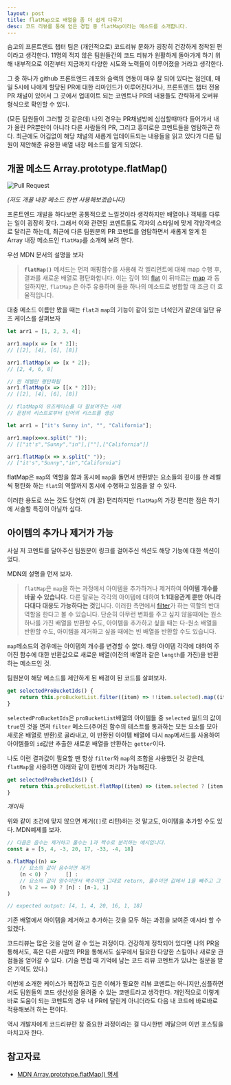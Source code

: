 ```yaml
---
layout: post
title: flatMap으로 배열을 좀 더 쉽게 다루기
desc: 코드 리뷰를 통해 얻은 경험 중 flatMap이라는 메소드를 소개합니다.
---
```


숨고의 프론트엔드 챕터 팀은 (개인적으로) 코드리뷰 문화가 굉장히 건강하게 정착된 편이라고 생각한다. 11명의 적지 않은 팀원들간의 코드 리뷰가 원활하게 돌아가게 하기 위해 내부적으로 이전부터 지금까지 다양한 시도와 노력들이 이루어졌을 거라고 생각한다. 

그 중 하나가 github 프론트엔드 레포와 슬랙의 연동이 매우 잘 되어 있다는 점인데, 매일 5시에 나에게 할당된 PR에 대한 리마인드가 이루어진다거나, 프론트엔드 챕터 전용 PR 채널이 있어서 그 곳에서 업데이트 되는 코멘트나 PR의 내용들도 간략하게 오버뷰 형식으로 확인할 수 있다. 

(모든 팀원들이 그러할 것 같은데) 나의 경우는 PR채널방에 심심할때마다 들어가서 내가 올린 PR뿐만이 아니라 다른 사람들의 PR, 그리고 흥미로운 코멘트들을 염탐하곤 하다. 최근에도 어김없이 해당 채널의 새롭게 업데이트되는 내용들을 읽고 있다가 다른 팀원이 제안해준 유용한 배열 내장 메소드를 알게 되었다.

## 개꿀 메소드 **Array.prototype.flatMap()**

![Pull Request](https://img1.daumcdn.net/thumb/R1280x0/?scode=mtistory2&fname=https%3A%2F%2Fblog.kakaocdn.net%2Fdn%2FbWuWUu%2FbtrLLVs33KB%2FklaWO2BioGEQcqEc9i9hM1%2Fimg.png)

*(저도 개꿀 내장 메소드 한번 사용해보겠습니다)*

프론트엔드 개발을 하다보면 공통적으로 느낄것이라 생각하지만 배열이나 객체를 다루는 일이 굉장히 잦다. 그래서 이와 관련된 코멘트들도 각자의 스타일에 맞게 각양각색으로 달리곤 하는데, 최근에 다른 팀원분의 PR 코멘트를 염탐하면서 새롭게 알게 된 Array 내장 메소드인 `flatMap`를 소개해 보려 한다.

우선 MDN 문서의 설명을 보자

> **`flatMap()`** 메서드는 먼저 매핑함수를 사용해 각 엘리먼트에 대해 map 수행 후, 결과를 새로운 배열로 평탄화합니다. 이는 깊이 1의 [flat](https://developer.mozilla.org/ko/docs/Web/JavaScript/Reference/Global_Objects/Array/flat) 이 뒤따르는 [map](https://developer.mozilla.org/ko/docs/Web/JavaScript/Reference/Global_Objects/Array/map) 과 동일하지만, `flatMap` 은 아주 유용하며 둘을 하나의 메소드로 병합할 때 조금 더 효율적입니다.
> 

대충 메소드 이름만 봤을 때는 `flat과` `map`의 기능이 같이 있는 녀석인거 같은데 일단 유즈 케이스를 살펴보자

```jsx
let arr1 = [1, 2, 3, 4];

arr1.map(x => [x * 2]);
// [[2], [4], [6], [8]]

arr1.flatMap(x => [x * 2]);
// [2, 4, 6, 8]

// 한 레벨만 평탄화됨
arr1.flatMap(x => [[x * 2]]);
// [[2], [4], [6], [8]]

// flatMap의 유즈케이스를 더 잘보여주는 사례
// 문장의 리스트로부터 단어의 리스트를 생성

let arr1 = ["it's Sunny in", "", "California"];

arr1.map(x=>x.split(" "));
// [["it's","Sunny","in"],[""],["California"]]

arr1.flatMap(x => x.split(" "));
// ["it's","Sunny","in","California"]
```

flatMap은 `map`의 역할을 함과 동시에 `map`을 돌면서 반환받는 요소들의 깊이를 한 레벨씩 평탄화 하는 `flat`의 역할까지 동시에 수행하고 있음을 알 수 있다.

이러한 용도로 쓰는 것도 당연히 (개 꿀) 편리하지만 `flatMap`의 가장 편리한 점은 하기에 서술할 특징이 아닐까 싶다.

## 아이템의 추가나 제거가 가능

사실 저 코멘트를 달아주신 팀원분이 링크를 걸어주신 섹션도 해당 기능에 대한 섹션이었다. 

MDN의 설명을 먼저 보자.

> `flatMap`은 `map`을 하는 과정에서 아이템을 추가하거나 제거하여 **아이템 개수를 바꿀 수 있습니다.** 다른 말로는 각각의 아이템에 대하여 **1:1대응관계 뿐만 아니라 다대다 대응도 가능하다는 것**입니다. 이러한 측면에서 [filter](https://developer.mozilla.org/ko/docs/Web/JavaScript/Reference/Global_Objects/Array/filter)가 하는 역할의 반대역할을 한다고 볼 수 있습니다. 단순히 아무런 변화를 주고 싶지 않을때에는 원소 하나를 가진 배열을 반환할 수도, 아이템을 추가하고 싶을 때는 다-원소 배열을 반환할 수도, 아이템을 제거하고 싶을 때에는 빈 배열을 반환할 수도 있습니다.
> 

`map`메소드의 경우에는 아이템의 개수를 변경할 수 없다. 해당 아이템 각각에 대하여 주어진 함수에 대한 반환값으로 새로운 배열(이전의 배열과 같은 `length`를 가진)을 반환하는 메소드인 것. 

팀원분이 해당 메소드를 제안하게 된 배경이 된 코드를 살펴보자.

```jsx
get selectedProBucketIds() {
    return this.proBucketList.filter((item) => !!item.selected).map((item) => item.id);
}
```

`selectedProBucketIds`은 `proBucketList`배열의 아이템들 중 `selected` 필드의 값이 `true`인 것을 먼저 `filter` 메소드(주어진 함수의 테스트를 통과하는 모든 요소를 모아 새로운 배열로 반환)로 골라내고, 이 반환된 아이템 배열에 다시 `map`메서드를 사용하여 아이템들의 `id`값만 추출한 새로운 배열을 반환하는 `getter`이다. 

나도 이런 결과값이 필요할 땐 항상 `filter`와 `map`의 조합을 사용했던 것 같은데, `flatMap`을 사용하면 아래와 같이 한번에 처리가 가능해진다.

```jsx
get selectedProBucketIds() {
    return this.proBucketList.flatMap((item) => (item.selected ? [item.id] : []));
}
```
*개이득*

위와 같이 조건에 맞지 않으면 제거(`[]`로 리턴)하는 것 말고도, 아이템을 추가할 수도 있다. MDN예제를 보자.

```jsx
// 다음은 음수는 제거하고 홀수는 1과 짝수로 분리하는 예시입니다.
const a = [5, 4, -3, 20, 17, -33, -4, 18]

a.flatMap((n) =>
    // 요소의 값이 음수이면 제거
    (n < 0) ?      [] :
    // 요소의 값이 양수이면서 짝수이면 그대로 return, 홀수이면 값에서 1을 빼주고 그 뒤에 1을 추가
    (n % 2 == 0) ? [n] : [n-1, 1]
)

// expected output: [4, 1, 4, 20, 16, 1, 18]
```

기존 배열에서 아이템을 제거하고 추가하는 것을 모두 하는 과정을 보여준 예시라 할 수 있겠다.

코드리뷰는 많은 것을 얻어 갈 수 있는 과정이다. 건강하게 정착되어 있다면 나의 PR을 통해서도, 혹은 다른 사람의 PR을 통해서도 실무에서 필요한 다양한 스킬이나 새로운 관점들을 얻어갈 수 있다. (기술 면접 때 기억에 남는 코드 리뷰 코멘트가 있냐는 질문을 받은 기억도 있다.)

이번에 소개한 케이스가 복잡하고 깊은 이해가 필요한 리뷰 코멘트는 아니지만,심플하면서도 팀원들의 코드 생산성을 올려줄 수 있는 코멘트라고 생각한다. 개인적으로 이렇게 바로 도움이 되는 코멘트의 경우 내 PR에 달린게 아니더라도 다음 내 코드에 바로바로 적용해보려 하는 편이다. 

역시 개발자에게 코드리뷰란 참 중요한 과정이라는 걸 다시한번 깨달으며 이번 포스팅을 마치고자 한다.

## 참고자료

- [MDN Array.prototype.flatMap() 명세](https://developer.mozilla.org/ko/docs/Web/JavaScript/Reference/Global_Objects/Array/flatMap)
